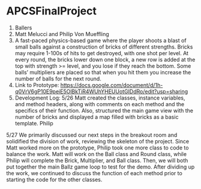 # APCSFinalProject
1. Ballers
2. Matt Melucci and Philip Von Mueffling
3. A fast-paced physics-based game where the player shoots a blast of small balls against a construction of bricks of different strengths. Bricks may require 1-100s of hits to get destroyed, with one shot per level. At every round, the bricks lower down one block, a new row is added at the top with strength >= level, and you lose if they reach the bottom. Some balls’ multipliers are placed so that when you hit them you increase the number of  balls for the next round.
4. Link to Prototype: https://docs.google.com/document/d/1h-q0VrV6gP10E9peiE5OlBkTiR4WUhYHEUUotGIDdRo/edit?usp=sharing
5. Development Log:
5/26
Matt created the classes, instance variables, and method headers, along with comments on each method and the specifics of their function. Also, structured the main game view with the number of bricks and displayed a map filled with bricks as a basic template.
Philip

5/27
We primarily discussed our next steps in the breakout room and solidified the division of work, reviewing the skeleton of the project. Since Matt worked more on the prototype, Philip took one more class to code to balance the work. Matt will work on the Ball class and Round class, while Philip will complete the Brick, Multiplier, and Ball class. Then, we will both put together the main Ballz game loop to test for the demo. After dividing up the work, we continued to discuss the function of each method prior to starting the code for the other classes.
